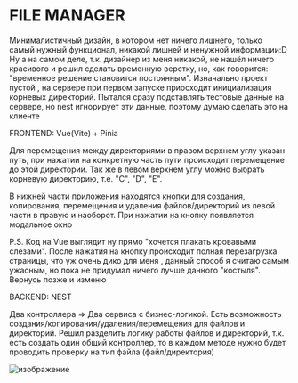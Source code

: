 # FILE MANAGER

Минималистичный дизайн, в котором нет ничего лишнего, только самый нужный функционал, никакой лишней и ненужной информации:D Ну а на самом деле, т.к. дизайнер из 
меня никакой, не нашёл ничего красивого и решил сделать временную верстку, но, как говорится: "временное решение становится постоянным". Изначально проект пустой
, на сервере при первом запуске приосходит инициализация корневых директорий. Пытался сразу подставлять тестовые данные на сервере, но nest игнорирует эти данные, поэтому
думаю сделать это на клиенте

FRONTEND: Vue(Vite) + Pinia  

Для перемещения между директориями в правом верхнем углу указан путь, при нажатии на конкретную часть пути происходит перемещение до этой директории. 
Так же в левом верхнем углу можно выбрать корневую директорию, т.е. "C", "D", "E".

В нижней части приложения находятся кнопки для создания, копирования, перемещения и удаления файлов/директорий из левой части в правую и наоборот. При
нажатии на кнопку появляется модальное окно

P.S. Код на Vue выглядит ну прямо "хочется плакать кровавыми слезами". После нажатия на кнопку происходит полная перезагрузка страницы, что уж очень дико для меня
, данный способ я считаю самым ужасным, но пока не придумал ничего лучше данного "костыля". Вернусь позже и изменю

BACKEND: NEST

Два контроллера => Два сервиса с бизнес-логикой. Есть возможность создания/копирования/удаления/перемещения для файлов и директорий. Решил разделить логику
работы файлов и директорий, т.к. есть создать один общий контроллер, то в каждом методе нужно будет проводить проверку на тип файла (файл/директория)


![изображение](https://user-images.githubusercontent.com/98597980/234814779-133d438c-da6f-42c1-a7b0-8e3ad39ac924.png)
